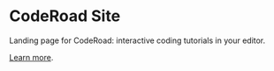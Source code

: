 # CodeRoad Site

Landing page for CodeRoad: interactive coding tutorials in your editor.

[Learn more](https://coderoad.github.io).
